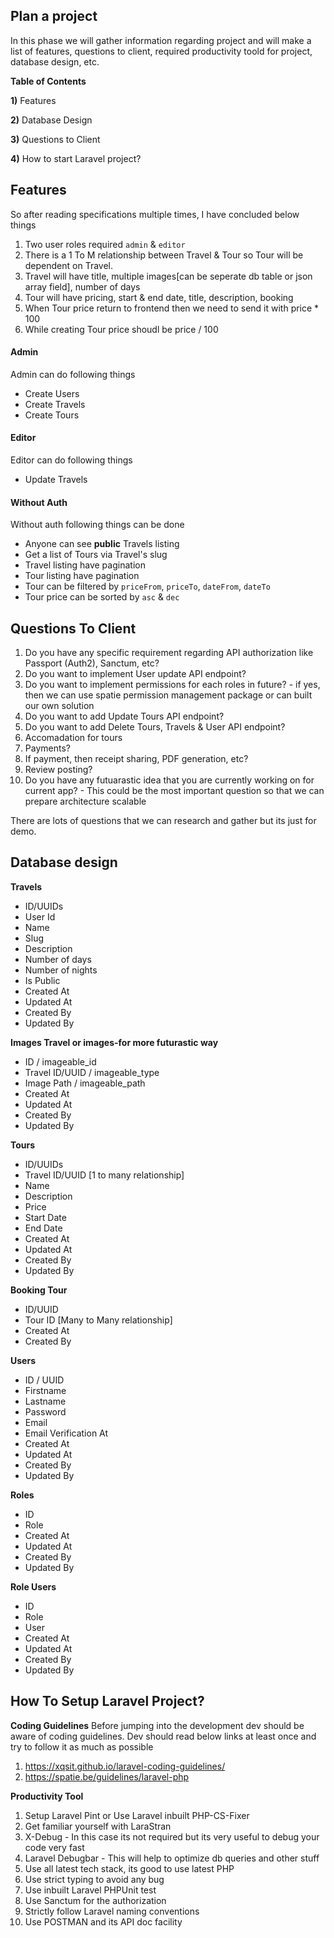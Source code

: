 ## Plan a project
In this phase we will gather information regarding project and will make a list of features, questions to client, required productivity toold for project, database design, etc.

**Table of Contents**

**1)** Features

**2)** Database Design

**3)** Questions to Client

**4)** How to start Laravel project?

## Features
So after reading specifications multiple times, I have concluded below things

1) Two user roles required `admin` & `editor`
2) There is a 1 To M relationship between Travel & Tour so Tour will be dependent on Travel.
3) Travel will have title, multiple images[can be seperate db table or json array field], number of days
4) Tour will have pricing, start & end date, title, description, booking
5) When Tour price return to frontend then we need to send it with price * 100
6) While creating Tour price shoudl be price / 100

#### Admin
Admin can do following things
- Create Users
- Create Travels
- Create Tours

#### Editor
Editor can do following things
- Update Travels

#### Without Auth
Without auth following things can be done
- Anyone can see **public** Travels listing
- Get a list of Tours via Travel's slug
- Travel listing have pagination
- Tour listing have pagination
- Tour can be filtered by `priceFrom`, `priceTo`, `dateFrom`, `dateTo`
- Tour price can be sorted by `asc` & `dec`

## Questions To Client
1) Do you have any specific requirement regarding API authorization like Passport (Auth2), Sanctum, etc?
2) Do you want to implement User update API endpoint?
3) Do you want to implement permissions for each roles in future? - if yes, then we can use spatie permission management package or can built our own solution
4) Do you want to add Update Tours API endpoint?
5) Do you want to add Delete Tours, Travels & User API endpoint?
6) Accomadation for tours
7) Payments?
8) If payment, then receipt sharing, PDF generation, etc?
9) Review posting?
10) Do you have any futuarastic idea that you are currently working on for current app? - This could be the most important question so that we can prepare architecture scalable

There are lots of questions that we can research and gather but its just for demo.

## Database design
**Travels**
- ID/UUIDs
- User Id
- Name
- Slug
- Description
- Number of days
- Number of nights
- Is Public
- Created At
- Updated At
- Created By
- Updated By

**Images Travel or images-for more futurastic way**
- ID / imageable_id
- Travel ID/UUID / imageable_type
- Image Path / imageable_path
- Created At
- Updated At
- Created By
- Updated By

**Tours**
- ID/UUIDs
- Travel ID/UUID [1 to many relationship]
- Name
- Description
- Price
- Start Date
- End Date
- Created At
- Updated At
- Created By
- Updated By

**Booking Tour**
- ID/UUID
- Tour ID [Many to Many relationship]
- Created At
- Created By

**Users**
- ID / UUID
- Firstname
- Lastname
- Password
- Email
- Email Verification At
- Created At
- Updated At
- Created By
- Updated By

**Roles**
- ID
- Role
- Created At
- Updated At
- Created By
- Updated By

**Role Users**
- ID
- Role
- User
- Created At
- Updated At
- Created By
- Updated By

## How To Setup Laravel Project?

**Coding Guidelines**
Before jumping into the development dev should be aware of coding guidelines. Dev should read below links at least once and try to follow it as much as possible

1) https://xqsit.github.io/laravel-coding-guidelines/
2) https://spatie.be/guidelines/laravel-php

**Productivity Tool**
1) Setup Laravel Pint or Use Laravel inbuilt PHP-CS-Fixer
2) Get familiar yourself with LaraStran
3) X-Debug - In this case its not required but its very useful to debug your code very fast
4) Laravel Debugbar - This will help to optimize db queries and other stuff
5) Use all latest tech stack, its good to use latest PHP
6) Use strict typing to avoid any bug
7) Use inbuilt Laravel PHPUnit test
8) Use Sanctum for the authorization
9) Strictly follow Laravel naming conventions
10) Use POSTMAN and its API doc facility
